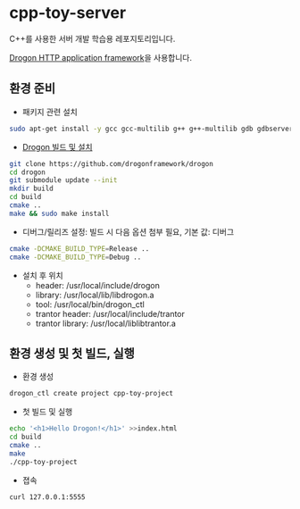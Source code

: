 # cpp-toy-server
C++를 사용한 서버 개발 학습용 레포지토리입니다.

[Drogon HTTP application framework](https://github.com/drogonframework/drogon)을 사용합니다.

## 환경 준비
* 패키지 관련 설치
```bash
sudo apt-get install -y gcc gcc-multilib g++ g++-multilib gdb gdbserver cmake libjsoncpp-dev uuid-dev zlib1g-dev openssl libssl-dev libmariadb3 libmariadb-dev libsqlite3-dev
```
* [Drogon 빌드 및 설치](https://github.com/drogonframework/drogon/wiki/ENG-02-Installation)
```bash
git clone https://github.com/drogonframework/drogon
cd drogon
git submodule update --init
mkdir build
cd build
cmake ..
make && sudo make install
```
* 디버그/릴리즈 설정: 빌드 시 다음 옵션 첨부 필요, 기본 값: 디버그
```bash
cmake -DCMAKE_BUILD_TYPE=Release ..
cmake -DCMAKE_BUILD_TYPE=Debug ..
```
* 설치 후 위치
    * header: /usr/local/include/drogon
    * library: /usr/local/lib/libdrogon.a
    * tool: /usr/local/bin/drogon_ctl 
    * trantor header: /usr/local/include/trantor
    * trantor library: /usr/local/liblibtrantor.a
    
## 환경 생성 및 첫 빌드, 실행
* 환경 생성
```bash
drogon_ctl create project cpp-toy-project
```
* 첫 빌드 및 실행
```bash
echo '<h1>Hello Drogon!</h1>' >>index.html
cd build
cmake ..
make
./cpp-toy-project
```
* 졉속
```bash
curl 127.0.0.1:5555
```